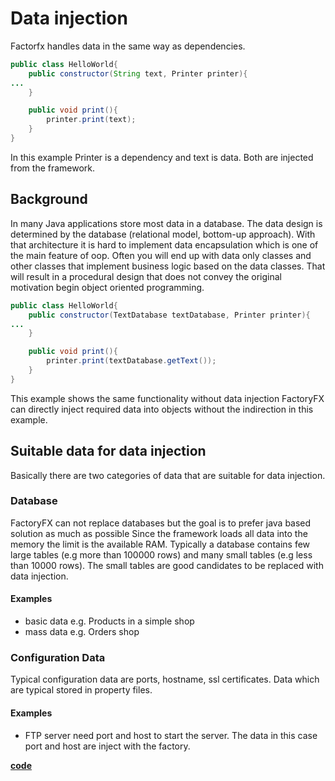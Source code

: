 # Data injection

Factorfx handles data in the same way as dependencies.

```java
public class HelloWorld{
    public constructor(String text, Printer printer){
...
    }

    public void print(){
        printer.print(text);
    }
}
```
In this example Printer is a dependency and text is data. Both are injected from the framework.

## Background
In many Java applications store most data in a database. 
The data design is determined by the database (relational model, bottom-up approach).
With that architecture it is hard to implement data encapsulation which is one of the main feature of oop.
Often you will end up with data only classes and other classes that implement business logic based on the data classes. 
That will result in a procedural design that does not convey the original motivation begin object oriented programming. 

```java
public class HelloWorld{
    public constructor(TextDatabase textDatabase, Printer printer){
...
    }

    public void print(){
        printer.print(textDatabase.getText());
    }
}
```
This example shows the same functionality without data injection
FactoryFX can directly inject required data into objects without the indirection in this example.

## Suitable data for data injection
Basically there are two categories of data that are suitable for data injection.
### Database
FactoryFX can not replace databases but the goal is to prefer java based solution as much as possible
Since the framework loads all data into the memory the limit is the available RAM.
Typically a database contains few large tables (e.g more than 100000 rows) and many small tables (e.g less than 10000 rows).
The small tables are good candidates to be replaced with data injection.
#### Examples
* basic data e.g. Products in a simple shop
* mass data e.g. Orders shop 

### Configuration Data
Typical configuration data are ports, hostname, ssl certificates. Data which are typical stored in property files.
#### Examples
* FTP server need port and host to start the server. The data in this case port and host are inject with the factory.

[**code**](https://github.com/factoryfx/factoryfx/tree/master/docu/src/main/java/io/github/factoryfx/docu/datainjection)